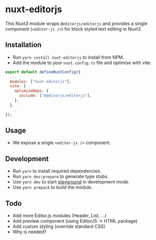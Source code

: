 # nuxt-editorjs

This Nuxt3 module wraps `@editorjs/editorjs` and provides a single component (`<editor-js />`) for block styled text editing in Nuxt3.

## Installation

- Run `yarn install nuxt-editorjs` to install from NPM.
- Add the module to your `nuxt.config.ts` file and optimise with vite:

```javascript
export default defineNuxtConfig({
  ...
  modules: ["nuxt-editorjs"],
  vite: {
    optimizeDeps: {
      include: ["@editorjs/editorjs"],
    },
  },
  ...
});
```

## Usage

- We expose a single `<editor-js />` component.

## Development

- Run `yarn` to install required dependencies.
- Run `yarn dev:prepare` to generate type stubs.
- Use `yarn dev` to start [playground](./playground) in development mode.
- Use `yarn prepack` to build the module.

## Todo

- Add more Editor.js modules (Header, List, ...)
- Add preview component (using EditorJS -> HTML package)
- Add custom styling (override standard CSS)
- Why is <client only> needed?</client>
